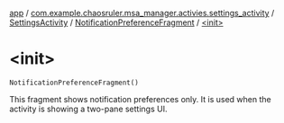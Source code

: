 [app](../../../index.md) / [com.example.chaosruler.msa_manager.activies.settings_activity](../../index.md) / [SettingsActivity](../index.md) / [NotificationPreferenceFragment](index.md) / [&lt;init&gt;](.)

# &lt;init&gt;

`NotificationPreferenceFragment()`

This fragment shows notification preferences only. It is used when the
activity is showing a two-pane settings UI.

